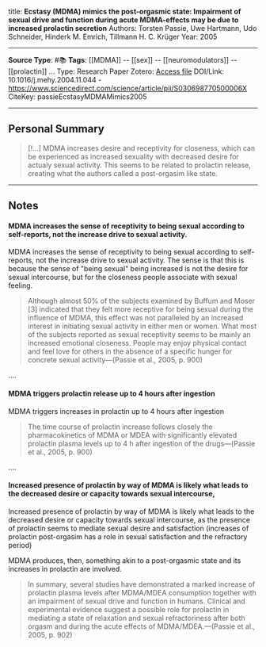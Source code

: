 title: **Ecstasy (MDMA) mimics the post-orgasmic state: Impairment of sexual drive and function during acute MDMA-effects may be due to increased prolactin secretion**
Authors: Torsten Passie, Uwe Hartmann, Udo Schneider, Hinderk M. Emrich, Tillmann H. C. Krüger
Year: 2005

****
**Source Type**: #📚
**Tags**: [[MDMA]] -- [[sex]] -- [[neuromodulators]] -- [[prolactin]] 
...
Type: Research Paper
Zotero: [Access file](zotero://select/items/@passieEcstasyMDMAMimics2005)
DOI/Link: 10.1016/j.mehy.2004.11.044 - https://www.sciencedirect.com/science/article/pii/S030698770500006X
CiteKey: passieEcstasyMDMAMimics2005 
*****

## Personal Summary

>[!...]
> MDMA increases desire and receptivity for closeness, which can be experienced as increased sexuality with decreased desire for actualy sexual activity. This seems to be related to prolactin release, creating what the authors called a post-orgasim like state.
>

*****

## Notes

#### MDMA increases the sense of receptivity to being sexual according to self-reports, not the increase drive to sexual activity. 

MDMA increases the sense of receptivity to being sexual according to self-reports, not the increase drive to sexual activity. The sense is that this is because the sense of "being sexual" being increased is not the desire for sexual intercourse, but for the closeness people associate with sexual feeling.

> Although almost 50% of the subjects examined by Buffum and Moser [3] indicated that they felt more receptive for being sexual during the influence of MDMA, this effect was not paralleled by an increased interest in initiating sexual activity in either men or women. What most of the subjects reported as sexual receptivity seems to be mainly an increased emotional closeness. People may enjoy physical contact and feel love for others in the absence of a specific hunger for concrete sexual activity—(Passie et al., 2005, p. 900)

  
....  

#### MDMA triggers prolactin release up to 4 hours after ingestion

MDMA triggers increases in prolactin up to 4 hours after ingestion

> The time course of prolactin increase follows closely the pharmacokinetics of MDMA or MDEA with significantly elevated prolactin plasma levels up to 4 h after ingestion of the drugs—(Passie et al., 2005, p. 900)

  
....  

#### Increased presence of prolactin by way of MDMA is likely what leads to the decreased desire or capacity towards sexual intercourse,

Increased presence of prolactin by way of MDMA is likely what leads to the decreased desire or capacity towards sexual intercourse, as the presence of prolactin seems to mediate sexual desire and satisfaction (increases of prolactin post-orgasim has a role in sexual satisfaction and the refractory period)  
  
MDMA produces, then, something akin to a post-orgasmic state and its increases in prolactin are involved.

> In summary, several studies have demonstrated a marked increase of prolactin plasma levels after MDMA/MDEA consumption together with an impairment of sexual drive and function in humans. Clinical and experimental evidence suggest a possible role for prolactin in mediating a state of relaxation and sexual refractoriness after both orgasm and during the acute effects of MDMA/MDEA.—(Passie et al., 2005, p. 902)